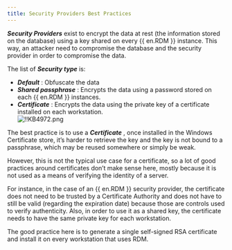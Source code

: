 ```yaml
---
title: Security Providers Best Practices
---
```

***Security Providers*** exist to encrypt the data at rest (the information stored on the database) using a key shared on every {{ en.RDM }} instance. This way, an attacker need to compromise the database and the security provider in order to compromise the data.  

The list of ***Security type*** is:  

* ***Default*** : Obfuscate the data  
* ***Shared passphrase*** : Encrypts the data using a password stored on each {{ en.RDM }} instances.  
* ***Certificate*** : Encrypts the data using the private key of a certificate installed on each workstation.  
![!!KB4972.png](https://webdevolutions.azureedge.net/docs/en/kb/KB4972.png)  

The best practice is to use a ***Certificate*** , once installed in the Windows Certificate store, it’s harder to retrieve the key and the key is not bound to a passphrase, which may be reused somewhere or simply be weak.  

However, this is not the typical use case for a certificate, so a lot of good practices around certificates don’t make sense here, mostly because it is not used as a means of verifying the identity of a server.  

For instance, in the case of an {{ en.RDM }} security provider, the certificate does not need to be trusted by a Certificate Authority and does not have to still be valid (regarding the expiration date) because those are controls used to verify authenticity. Also, in order to use it as a shared key, the certificate needs to have the same private key for each workstation.  

The good practice here is to generate a single self-signed RSA certificate and install it on every workstation that uses RDM.
